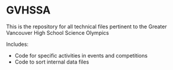 # GVHSSA
This is the repository for all technical files pertinent to the Greater Vancouver High School Science Olympics

Includes:
* Code for specific activities in events and competitions
* Code to sort internal data files

